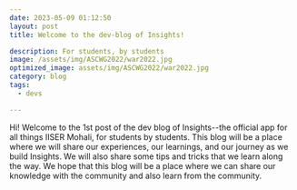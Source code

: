 ```yaml
---
date: 2023-05-09 01:12:50
layout: post
title: Welcome to the dev-blog of Insights!

description: For students, by students
image: /assets/img/ASCWG2022/war2022.jpg
optimized_image: assets/img/ASCWG2022/war2022.jpg
category: blog
tags:
  - devs

---
```

Hi! Welcome to the 1st post of the dev blog of Insights--the official app for all things IISER Mohali, for students by students. This blog will be a place where we will share our experiences, our learnings, and our journey as we build Insights. We will also share some tips and tricks that we learn along the way. We hope that this blog will be a place where we can share our knowledge with the community and also learn from the community.
